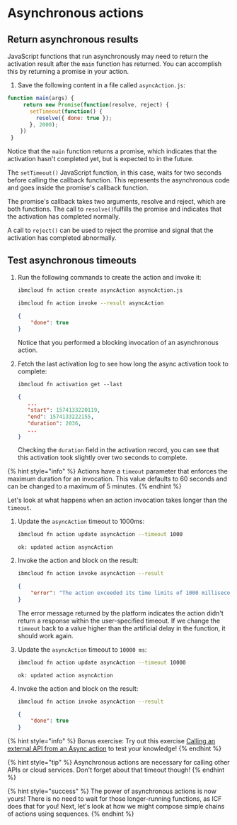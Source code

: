 <!--
#
# Licensed to the Apache Software Foundation (ASF) under one or more
# contributor license agreements.  See the NOTICE file distributed with
# this work for additional information regarding copyright ownership.
# The ASF licenses this file to You under the Apache License, Version 2.0
# (the "License"); you may not use this file except in compliance with
# the License.  You may obtain a copy of the License at
#
#     http://www.apache.org/licenses/LICENSE-2.0
#
# Unless required by applicable law or agreed to in writing, software
# distributed under the License is distributed on an "AS IS" BASIS,
# WITHOUT WARRANTIES OR CONDITIONS OF ANY KIND, either express or implied.
# See the License for the specific language governing permissions and
# limitations under the License.
#
-->

# Asynchronous actions

## Return asynchronous results

JavaScript functions that run asynchronously may need to return the activation result after the `main` function has returned. You can accomplish this by returning a promise in your action.

1. Save the following content in a file called `asyncAction.js`:

```javascript
function main(args) {
     return new Promise(function(resolve, reject) {
       setTimeout(function() {
         resolve({ done: true });
       }, 2000);
    })
 }
```

Notice that the `main` function returns a promise, which indicates that the activation hasn't completed yet, but is expected to in the future.

The `setTimeout()` JavaScript function, in this case, waits for two seconds before calling the callback function. This represents the asynchronous code and goes inside the promise's callback function.

The promise's callback takes two arguments, resolve and reject, which are both functions. The call to `resolve()`fulfills the promise and indicates that the activation has completed normally.

A call to `reject()` can be used to reject the promise and signal that the activation has completed abnormally.

## Test asynchronous timeouts

1. Run the following commands to create the action and invoke it:

   ```bash
   ibmcloud fn action create asyncAction asyncAction.js
   ```

   ```bash
   ibmcloud fn action invoke --result asyncAction
   ```

   ```json
   {
       "done": true
   }
   ```

   Notice that you performed a blocking invocation of an asynchronous action.

2. Fetch the last activation log to see how long the async activation took to complete:

   ```text
   ibmcloud fn activation get --last
   ```

   ```json
   {
      ...
      "start": 1574133220119,
      "end": 1574133222155,
      "duration": 2036,
      ...
   }
   ```

   Checking the `duration` field in the activation record, you can see that this activation took slightly over two seconds to complete.

{% hint style="info" %}
Actions have a `timeout` parameter that enforces the maximum duration for an invocation. This value defaults to 60 seconds and can be changed to a maximum of 5 minutes.
{% endhint %}

Let's look at what happens when an action invocation takes longer than the `timeout`.

1. Update the `asyncAction` timeout to 1000ms:

   ```bash
   ibmcloud fn action update asyncAction --timeout 1000
   ```

   ```text
   ok: updated action asyncAction
   ```

2. Invoke the action and block on the result:

   ```bash
   ibmcloud fn action invoke asyncAction --result
   ```

   ```json
   {
       "error": "The action exceeded its time limits of 1000 milliseconds."
   }
   ```

   The error message returned by the platform indicates the action didn't return a response within the user-specified timeout. If we change the `timeout` back to a value higher than the artificial delay in the function, it should work again.

3. Update the `asyncAction` timeout to `10000 ms`:

   ```bash
   ibmcloud fn action update asyncAction --timeout 10000
   ```

   ```text
   ok: updated action asyncAction
   ```

4. Invoke the action and block on the result:

   ```bash
   ibmcloud fn action invoke asyncAction --result
   ```

   ```json
   {
       "done": true
   }
   ```

{% hint style="info" %}
Bonus exercise: Try out this exercise [Calling an external API from an Async action](../bonus-exercises/ex1-invoking-an-async-api.md) to test your knowledge!
{% endhint %}

{% hint style="tip" %}
Asynchronous actions are necessary for calling other APIs or cloud services. Don't forget about that timeout though!
{% endhint %}

{% hint style="success" %}
The power of asynchronous actions is now yours! There is no need to wait for those longer-running functions, as ICF does that for you! Next, let's look at how we might compose simple chains of actions using sequences.
{% endhint %}
